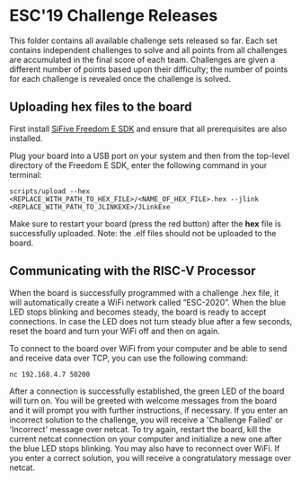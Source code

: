 # ESC'19 Challenge Releases

This folder contains all available challenge sets released so far.
Each set contains independent challenges to solve and all points from all challenges are accumulated in the final score of each team. Challenges are given a different number of points based upon their difficulty;
the number of points for each challenge is revealed once the challenge is solved.

## Uploading hex files to the board

First install [SiFive Freedom E SDK]([https://github.com/sifive/freedom-e-sdk#setting-up-the-sdk](https://github.com/sifive/freedom-e-sdk#setting-up-the-sdk)) and ensure that all prerequisites are also installed.

Plug your board into a USB port on your system and then from the top-level directory of the Freedom E SDK, enter the following command in your terminal:

```
scripts/upload --hex <REPLACE_WITH_PATH_TO_HEX_FILE>/<NAME_OF_HEX_FILE>.hex --jlink <REPLACE_WITH_PATH_TO_JLINKEXE>/JLinkExe
```

Make sure to restart your board (press the red button) after the **hex** file is successfully uploaded. Note: the .elf files should not be uploaded to the board.  

## Communicating with the RISC-V Processor

When the board is successfully programmed with a challenge .hex file, it will automatically create a WiFi network called “ESC-2020”. When the blue LED stops blinking and becomes steady, the board is ready to accept connections. In case the LED does not turn steady blue after a few seconds, reset the board and turn your WiFi off and then on again.

To connect to the board over WiFi from your computer and be able to send and receive data over TCP, you can use the following command:

```
nc 192.168.4.7 50200
```

After a connection is successfully established, the green LED of the board will turn on. You will be greeted with welcome messages from the board and it will prompt you with further instructions, if necessary. If you enter an incorrect solution to the challenge, you will receive a 'Challenge Failed' or 'Incorrect' message over netcat. To try again, restart the board, kill the current netcat connection on your computer and initialize a new one after the blue LED stops blinking. You may also have to reconnect over WiFi. If you enter a correct solution, you will receive a congratulatory message over netcat.
